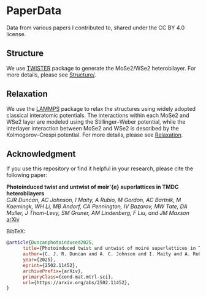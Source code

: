 # PaperData
Data from various papers I contributed to, shared under the
CC BY 4.0 license.

## Structure 
We use [TWISTER](https://github.com/qtm-iisc/Twister) package
to generate the MoSe2/WSe2 heterobilayer. For more details,
please see [Structure/](./Structure/).  

## Relaxation
We use the [LAMMPS](https://www.lammps.org) package to relax
the structures using widely adopted classical interatomic
potentials.  The interactions within each MoSe2 and WSe2
layer are modeled using the Stillinger–Weber potential, while
the interlayer interaction between MoSe2 and WSe2 is
described by the Kolmogorov–Crespi potential. For more
details, please see [Relaxation](./Relaxation/).



## Acknowledgment
If you use this repository or find it helpful in your
research, please cite the following paper:

**Photoinduced twist and untwist of moir\'{e} superlattices in TMDC heterobilayers**  
*CJR Duncan, AC Johnson, I Maity, A Rubio, M Gordon, AC Bartnik, M Kaemingk, WH Li, MB Andorf, CA Pennington, IV Bazarov, MW Tate, DA Muller, J Thom-Levy, SM Gruner, AM Lindenberg, F Liu, and JM Maxson*  
[arXiv](https://arxiv.org/abs/2502.11452)

BibTeX:
```bibtex
@article{Duncanphotoinduced2025,
      title={Photoinduced twist and untwist of moiré superlattices in TMDC heterobilayers}, 
      author={C. J. R. Duncan and A. C. Johnson and I. Maity and A. Rubio and M. Gordon and A. C. Bartnik and M. Kaemingk and W. H. Li and M. B. Andorf and C. A. Pennington and I. V. Bazarov and M. W. Tate and D. A. Muller and J. Thom-Levy and S. M. Gruner and A . M. Lindenberg and F. Liu and J. M. Maxson},
      year={2025},
      eprint={2502.11452},
      archivePrefix={arXiv},
      primaryClass={cond-mat.mtrl-sci},
      url={https://arxiv.org/abs/2502.11452}, 
}
```
